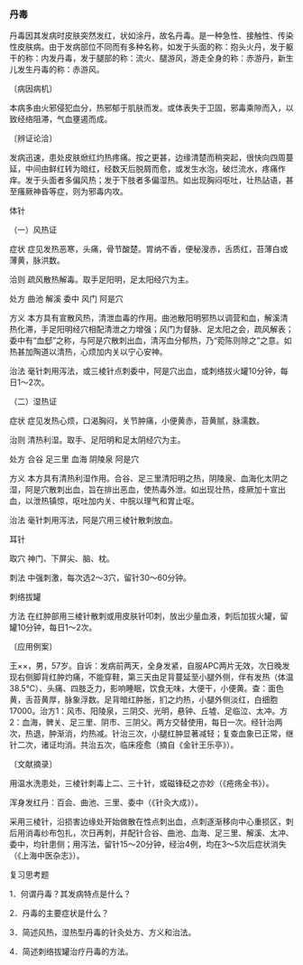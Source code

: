 ### 丹毒

丹毒因其发病时皮肤突然发红，状如涂丹，故名丹毒。是一种急性、接触性、传染性皮肤病。由于发病部位不同而有多种名称，如发于头面的称：抱头火丹，发于躯干的称：内发丹毒，发于腿部的称：流火、腿游风，游走全身的称：赤游丹，新生儿发生丹毒的称：赤游风。

〔病因病机〕

本病多由火邪侵犯血分，热邪郁于肌肤而发。或体表失于卫固，邪毒乘隙而入，以致经络阻滞，气血壅遏而成。

〔辨证论洽〕

发病迅速，患处皮肤焮红灼热疼痛。按之更甚，边缘清楚而稍突起，很快向四周蔓延，中间由鲜红转为暗红，经数天后脱屑而愈，或发生水泡，破烂流水，疼痛作痒。发于头面者多偏风热；发于下肢者多偏湿热。如出现胸闷呕吐，壮热詀语，甚至瘙厥神昏等症，则为邪毒内攻。

体针

（一）风热证

症状  症见发热恶寒，头痛，骨节酸楚。胃纳不香，便秘溲赤，舌质红，苔薄白或薄黄，脉洪数。

洽则  疏风散热解毒。取手足阳明，足太阳经穴为主。

处方  曲池  解溪  委中  风门  阿是穴

方义  本方具有宣散风热，清泄血毒的作用。曲池散阳明邪热以调营和血，解溪清热化滞，手足阳明经穴相配清泄之力增强；风门为督脉、足太阳之会，疏风解表；委中有“血郄”之称，与阿是穴散刺出血，清泻血分郁热，乃“菀陈则除之”之意。如热甚加陶道以清热，心烦加内关以宁心安神。

治法  毫针刺用泻法，或三棱针点刺委中，阿是穴出血，或刺络拔火罐10分钟，每日1～2次。

（二）湿热证

症状  症见发热心烦，口渴胸闷，关节肿痛，小便黄赤，苔黄腻，脉濡数。

治则  清热利湿。取手、足阳明和足太阴经穴为主。

处方  合谷  足三里  血海  阴陵泉  阿是穴

方义  本方具有清热利湿作用。合谷、足三里清阳明之热，阴陵泉、血海化太阴之湿，阿是穴散刺出血，旨在排出恶血，使热毒外泄。如出现壮热，痉厥加十宣出血，以泄热镇惊，呕吐加内关、中脘以理气和胃止呕。

治法  毫针刺用泻法，阿是穴用三棱针散刺放血。

耳针

取穴  神门、下屏尖、脑、枕。

刺法  中强刺激，每次选2～3穴，留针30～60分钟。

刺络拔罐

方法  在红肿部用三棱针散刺或用皮肤针叩刺，放出少量血液，刺后加拔火罐，留罐10分钟，每日1～2次。

〔应用例案〕

王××，男，57岁。自诉：发病前两天，全身发紧，自服APC两片无效，次日晚发现右侧脚背红肿灼痛，不能穿鞋，第三天由足背蔓延至小腿外侧，伴有发热（体温38.5℃）、头痛、四肢乏力，影响睡眠，饮食无味，大便干，小便黄。查：面色黄，舌苔黄厚，脉象浮数。足背暗红肿胀，扪之灼热，小腿外侧淡红，白细胞17000。治方1：风市、阳陵泉，三阴交、光明，悬钟、丘墟、足临泣、太冲。方2：血海，髀关、足三里、阴市、三阴父。两方交替使用，每日一次。经针治两次，热退，肿渐消，灼热减。针治三次，小腿红肿显著减轻；复查血象已正常，继针二次，诸证均消。共治五次，临床痊愈（摘自《金针王乐亭》）。

〔文献摘录〕

用温水洗患处，三棱针刺毒上二、三十针，或磁锋砭之亦妙（《疮疡全书》）。

浑身发红丹：百会、曲池、三里、委中（《针灸大成》）。

采用三棱针，沿损害边缘处开始做散在性点刺出血，点刺逐渐移向中心重损区，刺后用消毒纱布包扎，次日再刺，并配针合谷、曲池、血海、足三里、解溪、太冲、委中，均针患侧；用泻法，留针15～20分钟，经治4例，均在3～5次后症状消失（《上海中医杂志》）。

复习思考题

1．何谓丹毒？其发病特点是什么？

2．丹毒的主要症状是什么？

3．简述风热，湿热型丹毒的针灸处方、方义和治法。

4．简述刺络拔罐治疗丹毒的方法。

